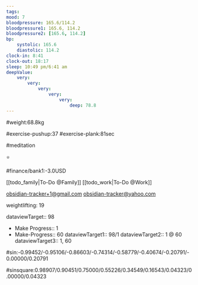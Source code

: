 ```yaml
---
tags: 
mood: 7
bloodpressure: 165.6/114.2
bloodpressure1: 165.6, 114.2
bloodpressure2: [165.6, 114.2]
bp:
    systolic: 165.6
    diastolic: 114.2
clock-in: 8:41
clock-out: 18:17
sleep: 10:49 pm/6:41 am
deepValue: 
    very: 
        very: 
            very: 
                very: 
                    very: 
                        deep: 78.8
---
```


#weight:68.8kg

#exercise-pushup:37
#exercise-plank:81sec

#meditation

⭐


#finance/bank1:-3.0USD

[[todo_family|To-Do @Family]]
[[todo_work|To-Do @Work]]

obsidian-tracker+1@gmail.com
obsidian-tracker@yahoo.com

weightlifting: 19

dataviewTarget:: 98
- Make Progress:: 1
- Make-Progress:: 60
dataviewTarget1:: 98/1
dataviewTarget2:: 1 @ 60
dataviewTarget3:: 1, 60

#sin:-0.99452/-0.95106/-0.86603/-0.74314/-0.58779/-0.40674/-0.20791/-0.00000/0.20791

#sinsquare:0.98907/0.90451/0.75000/0.55226/0.34549/0.16543/0.04323/0.00000/0.04323

